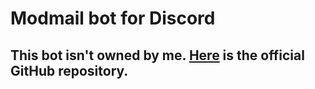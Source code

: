 # Modmail bot for Discord
## This bot isn't owned by me. [Here](https://github.com/Dragory/modmailbot) is the official GitHub repository.
